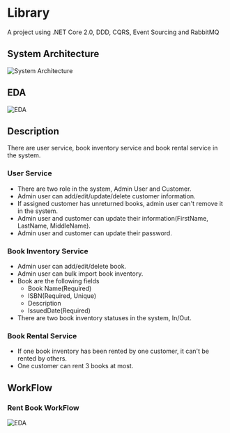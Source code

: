#  Library
A project using .NET Core 2.0, DDD, CQRS, Event Sourcing and RabbitMQ

## System Architecture
![System Architecture](https://github.com/lamondlu/BookLibrary/blob/master/Documents/Architecture/20171107104353.png)

## EDA 
![EDA](https://github.com/lamondlu/BookLibrary/blob/master/Documents/Architecture/20171108152513.png)

## Description
There are user service, book inventory service and book rental service in the system.

### User Service
* There are two role in the system, Admin User and Customer.
* Admin user can add/edit/update/delete customer information.
* If assigned customer has unreturned books, admin user can't remove it in the system.
* Admin user and customer can update their information(FirstName, LastName, MiddleName).
* Admin user and customer can update their password.

### Book Inventory Service
* Admin user can add/edit/delete book.
* Admin user can bulk import book inventory.
* Book are the following fields
    *    Book Name(Required)
	*    ISBN(Required, Unique)
	*    Description
	*    IssuedDate(Required)
* There are two book inventory statuses in the system, In/Out.
  
### Book Rental Service
* If one book inventory has been rented by one customer, it can't be rented by others.
* One customer can rent 3 books at most.

## WorkFlow

### Rent Book WorkFlow
![EDA](https://github.com/lamondlu/BookLibrary/blob/master/Documents/Flow/rentbookflow.png)
